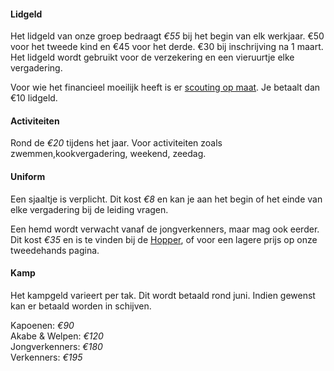 #### Lidgeld
Het lidgeld van onze groep bedraagt *€55* bij het begin van elk werkjaar. <span>€50 voor het tweede kind en €45 voor het derde. €30 bij inschrijving na 1 maart.</span>  
Het lidgeld wordt gebruikt voor de verzekering en een vieruurtje elke vergadering.

Voor wie het financieel moeilijk heeft is er [scouting op maat](https://www.scoutsengidsenvlaanderen.be/leiding/ondersteuning/leiding/diversiteit/scouting-op-maat). Je betaalt dan €10 lidgeld.

#### Activiteiten
Rond de *€20* tijdens het jaar. Voor activiteiten zoals zwemmen,kookvergadering, weekend, zeedag.

#### Uniform
Een sjaaltje is verplicht. Dit kost *€8* en kan je aan het begin of het einde van elke vergadering bij de leiding vragen.

Een hemd wordt verwacht vanaf de jongverkenners, maar mag ook eerder. Dit kost *€35* en is te vinden bij de [Hopper](https://www.hopper.be/nl/kleding/uniformhemden), of voor een lagere prijs op onze tweedehands pagina.

#### Kamp
Het kampgeld varieert per tak. Dit wordt betaald rond juni. Indien gewenst kan er betaald worden in schijven.

Kapoenen: *€90*  
Akabe & Welpen: *€120*  
Jongverkenners: *€180*  
Verkenners: *€195*

